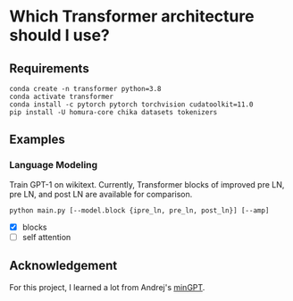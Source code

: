 # Which Transformer architecture should I use?

## Requirements

```commandline
conda create -n transformer python=3.8
conda activate transformer
conda install -c pytorch pytorch torchvision cudatoolkit=11.0
pip install -U homura-core chika datasets tokenizers
```

## Examples

### Language Modeling

Train GPT-1 on wikitext. Currently, Transformer blocks of improved pre LN, pre LN, and post LN are available for
comparison.

```commandline
python main.py [--model.block {ipre_ln, pre_ln, post_ln}] [--amp]
```

- [x] blocks
- [ ] self attention

## Acknowledgement

For this project, I learned a lot from Andrej's [minGPT](https://github.com/karpathy/mingpt).
